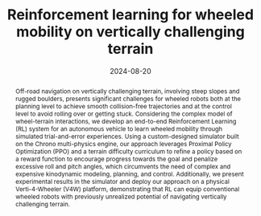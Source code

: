 ---
title: 'Reinforcement learning for wheeled mobility on vertically challenging terrain'

# Authors
# If you created a profile for a user (e.g. the default `admin` user), write the username (folder name) here
# and it will be replaced with their full name and linked to their profile.
authors:
  - admin
  - Chenhui Pan
  - Xuesu Xiao

# Author notes (optional)
# author_notes:
  # - 'Equal contribution'
  # - 'Equal contribution'

date: '2024-08-20'
doi: ''

# draft：true之后就不会显示
# draft: true

# Schedule page publish date (NOT publication's date).
publishDate: ''

# Publication type.
# Legend: 0 = Uncategorized; 1 = Conference paper; 2 = Journal article;
# 3 = Preprint / Working Paper; 4 = Report; 5 = Book; 6 = Book section;
# 7 = Thesis; 8 = Patent
publication_types: ['1']

# Publication name and optional abbreviated publication name.
publication: ''
publication_short: ''

abstract: Off-road navigation on vertically challenging terrain, involving steep slopes and rugged boulders, presents significant challenges for wheeled robots both at the planning level to achieve smooth collision-free trajectories and at the control level to avoid rolling over or getting stuck. Considering the complex model of wheel-terrain interactions, we develop an end-to-end Reinforcement Learning (RL) system for an autonomous vehicle to learn wheeled mobility through simulated trial-and-error experiences. Using a custom-designed simulator built on the Chrono multi-physics engine, our approach leverages Proximal Policy Optimization (PPO) and a terrain difficulty curriculum to refine a policy based on a reward function to encourage progress towards the goal and penalize excessive roll and pitch angles, which circumvents the need of complex and expensive kinodynamic modeling, planning, and control. Additionally, we present experimental results in the simulator and deploy our approach on a physical Verti-4-Wheeler (V4W) platform, demonstrating that RL can equip conventional wheeled robots with previously unrealized potential of navigating vertically challenging terrain.

# Summary. An optional shortened abstract.
summary: A custom-designed simulator (VW-Chrono) built on the Chrono multi-physics engine, our approach leverages Proximal Policy Optimization (PPO) and a terrain difficulty curriculum to refine a policy based on a reward function to encourage progress towards the goal and penalize excessive roll and pitch angles, which circumvents the need of complex and expensive kinodynamic modeling, planning, and control.

tags: ["reinforcement learning","chrono simulator"]

# Display this page in the Featured widget?
featured: false

# Custom links (uncomment lines below)
# links:
# - name: Custom Link
#   url: http://example.org

url_pdf: 'https://arxiv.org/pdf/2409.02383'
url_code: ''
url_dataset: ''
url_poster: ''
url_project: ''
url_slides: ''
url_source: ''
url_video: ''

# Featured image
# To use, add an image named `featured.jpg/png` to your page's folder.
image:
  caption: '**VW-Chrono**'
  focal_point: ''
  preview_only: false

# Associated Projects (optional).
#   Associate this publication with one or more of your projects.
#   Simply enter your project's folder or file name without extension.
#   E.g. `internal-project` references `content/project/internal-project/index.md`.
#   Otherwise, set `projects: []`.
# projects: ''

# Slides (optional).
#   Associate this publication with Markdown slides.
#   Simply enter your slide deck's filename without extension.
#   E.g. `slides: "example"` references `content/slides/example/index.md`.
#   Otherwise, set `slides: ""`.
# slides: ''
---